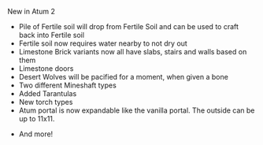 New in Atum 2
* Pile of Fertile soil will drop from Fertile Soil and can be used to craft back into Fertile soil
* Fertile soil now requires water nearby to not dry out
* Limestone Brick variants now all have slabs, stairs and walls based on them
* Limestone doors
* Desert Wolves will be pacified for a moment, when given a bone
* Two different Mineshaft types
* Added Tarantulas
* New torch types
* Atum portal is now expandable like the vanilla portal. The outside can be up to 11x11.
- And more!